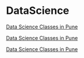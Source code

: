 # DataScience
[Data Science Classes in Pune]([https://www.sevenmentor.com/software-testing-course-in-pune.php](https://www.sevenmentor.com/data-science-course-in-pune.php))

[Data Science Classes in Pune]([https://www.sevenmentor.com/software-testing-course-in-pune.php](https://www.sevenmentor.com/data-science-course-in-pune.php))

[Data Science Classes in Pune]([https://www.sevenmentor.com/software-testing-course-in-pune.php](https://www.sevenmentor.com/data-science-course-in-pune.php))



